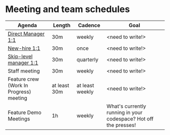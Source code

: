 # Meeting and team schedules

| Agenda | Length | Cadence | Goal |
|---|---|---|---|
|[Direct Manager 1:1](1on1.md)|30m|weekly | <need to write!>|
|[New-hire 1:1](1on1_init.md)|30m|once|<need to write!>|
|[Skip-level manager 1:1](1on1.md) | 30m | quarterly | <need to write!>|
|Staff meeting | 30m | weekly | <need to write!>|
|Feature crew (Work In Progress) meeting | at least 30m | at least weekly | <need to write!>|
|Feature Demo Meetings | 1h | weekly | What's currently running in your codespace? Hot off the presses!|
